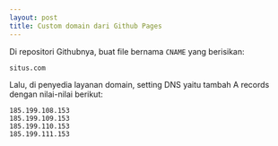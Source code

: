 ```yaml
---
layout: post
title: Custom domain dari Github Pages
---
```


Di repositori Githubnya, buat file bernama `CNAME` yang berisikan:

```
situs.com
```

Lalu, di penyedia layanan domain, setting DNS yaitu tambah A records dengan nilai-nilai berikut:

```
185.199.108.153
185.199.109.153
185.199.110.153
185.199.111.153
```
